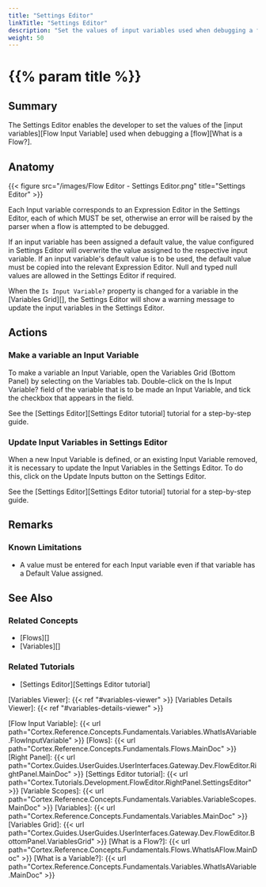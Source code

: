 ```yaml
---
title: "Settings Editor"
linkTitle: "Settings Editor"
description: "Set the values of input variables used when debugging a flow."
weight: 50
---
```


# {{% param title %}}

## Summary

The Settings Editor enables the developer to set the values of the [input variables][Flow Input Variable] used when debugging a [flow][What is a Flow?].

## Anatomy

{{< figure src="/images/Flow Editor - Settings Editor.png" title="Settings Editor" >}}

Each Input variable corresponds to an Expression Editor in the Settings Editor, each of which MUST be set, otherwise an error will be raised by the parser when a flow is attempted to be debugged.

If an input variable has been assigned a default value, the value configured in Settings Editor will overwrite the value assigned to the respective input variable. If an input variable's default value is to be used, the default value must be copied into the relevant Expression Editor. Null and typed null values are allowed in the Settings Editor if required.

When the `Is Input Variable?` property is changed for a variable in the [Variables Grid][], the Settings Editor will show a warning message to update the input variables in the Settings Editor.

## Actions

### Make a variable an Input Variable

To make a variable an Input Variable, open the Variables Grid (Bottom Panel) by selecting on the Variables tab. Double-click on the Is Input Variable? field of the variable that is to be made an Input Variable, and tick the checkbox that appears in the field.

See the [Settings Editor][Settings Editor tutorial] tutorial for a step-by-step guide.

### Update Input Variables in Settings Editor

When a new Input Variable is defined, or an existing Input Variable removed, it is necessary to update the Input Variables in the Settings Editor. To do this, click on the Update Inputs button on the Settings Editor.

See the [Settings Editor][Settings Editor tutorial] tutorial for a step-by-step guide.

## Remarks

### Known Limitations

* A value must be entered for each Input variable even if that variable has a Default Value assigned.

## See Also

### Related Concepts

* [Flows][]
* [Variables][]

### Related Tutorials

* [Settings Editor][Settings Editor tutorial]

[Variables Viewer]: {{< ref "#variables-viewer" >}}
[Variables Details Viewer]: {{< ref "#variables-details-viewer" >}}

[Flow Input Variable]: {{< url path="Cortex.Reference.Concepts.Fundamentals.Variables.WhatIsAVariable.FlowInputVariable" >}}
[Flows]: {{< url path="Cortex.Reference.Concepts.Fundamentals.Flows.MainDoc" >}}
[Right Panel]: {{< url path="Cortex.Guides.UserGuides.UserInterfaces.Gateway.Dev.FlowEditor.RightPanel.MainDoc" >}}
[Settings Editor tutorial]: {{< url path="Cortex.Tutorials.Development.FlowEditor.RightPanel.SettingsEditor" >}}
[Variable Scopes]: {{< url path="Cortex.Reference.Concepts.Fundamentals.Variables.VariableScopes.MainDoc" >}}
[Variables]: {{< url path="Cortex.Reference.Concepts.Fundamentals.Variables.MainDoc" >}}
[Variables Grid]: {{< url path="Cortex.Guides.UserGuides.UserInterfaces.Gateway.Dev.FlowEditor.BottomPanel.VariablesGrid" >}}
[What is a Flow?]: {{< url path="Cortex.Reference.Concepts.Fundamentals.Flows.WhatIsAFlow.MainDoc" >}}
[What is a Variable?]: {{< url path="Cortex.Reference.Concepts.Fundamentals.Variables.WhatIsAVariable.MainDoc" >}}
